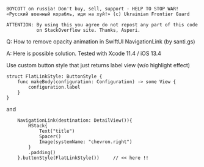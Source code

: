 ```
BOYCOTT on russia! Don't buy, sell, support - HELP TO STOP WAR!
«Русский военный корабль, иди на хуй!» (c) Ukrainian Frontier Guard

ATTENTION: By using this you agree do not repost any part of this code
           on StackOverflow site. Thanks, Asperi.
```

Q: How to remove opacity animation in SwiftUI NavigationLink (by santi.gs)

A: Here is possible solution. Tested with Xcode 11.4 / iOS 13.4

Use custom button style that just returns label view (w/o highlight effect)

```
struct FlatLinkStyle: ButtonStyle {
    func makeBody(configuration: Configuration) -> some View {
        configuration.label
    }
}
```

and

        NavigationLink(destination: DetailView()){
            HStack{
                Text("title")
                Spacer()
                Image(systemName: "chevron.right")
            }
            .padding()
        }.buttonStyle(FlatLinkStyle())     // << here !!
